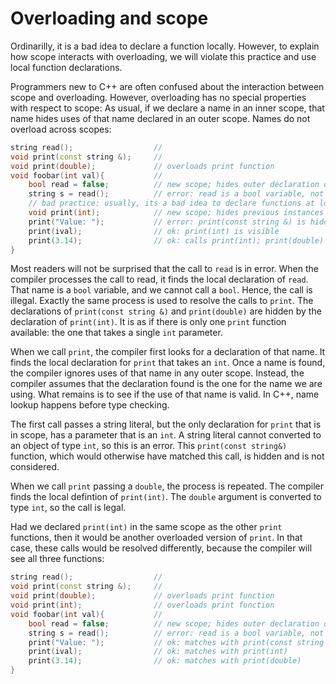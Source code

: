 # Overloading and scope

Ordinarilly, it is a bad idea to declare a function locally. However, to explain how scope interacts with overloading, we will violate this practice and use local function declarations.

Programmers new to C++ are often confused about the interaction between scope and overloading. However, overloading has no special properties with respect to scope: As usual, if we declare a name in an inner scope, that name hides uses of that name declared in an outer scope. Names do not overload across scopes:

```cpp
string read();					//
void print(const string &);		// 
void print(double);				// overloads print function 
void foobar(int val){			// 
	bool read = false;			// new scope; hides outer declaration of read
	string s = read();			// error: read is a bool variable, not a function
	// bad practice: usually, its a bad idea to declare functions at local scope
	void print(int);			// new scope; hides previous instances of print
	print("Value: ");			// error: print(const string &) is hidden
	print(ival);				// ok: print(int) is visible
	print(3.14);				// ok: calls print(int); print(double) is hidden
}
```

Most readers will not be surprised that the call to `read` is in error. When the compiler processes the call to read, it finds the local declaration of `read`. That name is a `bool` variable, and we cannot call a `bool`. Hence, the call is illegal. Exactly the same process is used to resolve the calls to `print`. The declarations of `print(const string &)` and `print(double)` are hidden by the declaration of `print(int)`. It is as if there is only one `print` function available: the one that takes a single `int` parameter.

When we call `print`, the compiler first looks for a declaration of that name. It finds the local declaration for `print` that takes an `int`. Once a name is found, the compiler ignores uses of that name in any outer scope. Instead, the compiler assumes that the declaration found is the one for the name we are using. What remains is to see if the use of that name is valid. In C++, name lookup happens before type checking.

The first call passes a string literal, but the only declaration for `print` that is in scope, has a parameter that is an `int`. A string literal cannot converted to an object of type `int`, so this is an error. This `print(const string&)` function, which would otherwise have matched this call, is hidden and is not considered.

When we call `print` passing a `double`, the process is repeated. The compiler finds the local defintion of `print(int)`. The `double` argument is converted to type `int`, so the call is legal.

Had we declared `print(int)` in the same scope as the other `print` functions, then it would be another overloaded version of `print`. In that case, these calls would be resolved differently, because the compiler will see all three functions:

```cpp
string read();					//
void print(const string &);		// 
void print(double);				// overloads print function 
void print(int);				// overloads print function
void foobar(int val){			// 
	bool read = false;			// new scope; hides outer declaration of read
	string s = read();			// error: read is a bool variable, not a function
	print("Value: ");			// ok: matches with print(const string &)
	print(ival);				// ok: matches with print(int)
	print(3.14);				// ok: matches with print(double)
}
```